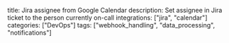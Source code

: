 title: Jira assignee from Google Calendar
description: Set assignee in Jira ticket to the person currently on-call
integrations: ["jira", "calendar"]
categories: ["DevOps"]
tags: ["webhook_handling", "data_processing", "notifications"]
